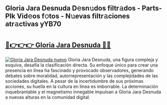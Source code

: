 ## Gloria Jara Desnuda D𝚎sn𝚞dos filtr𝚊dos - Parts-PIk Vid𝚎os f𝚘tos - N𝚞evas filtr𝚊ciones atr𝚊ctivas yYB70

# <h2><a href="http://mb4c49h.tromn.icu/?c=Gloria+Jara+Desnuda">🔗👉👉👉 Gloria Jara Desnuda 🔗🔗</a></h2>

[![Gloria Jara Desnuda nuevo](https://i.imgur.com/pEAQMta.gif)](http://mb4c49h.tromn.icu/?c=Gloria+Jara+Desnuda)
Gloria Jara Desnuda, una figura compleja y esquiva, desafía la clasificación directa. Su enfoque único para crear una presencia en línea ha fascinado y provocado observadores, generando debates sobre moralidad, autorrepresentación y las complejidades de las sociedades digitales. A pesar de la incertidumbre de sus próximas acciones, su huella en la cultura en línea es imborrable. La determinación inquebrantable y el magnetismo innegable impulsan a Gloria Jara Desnuda a nuevas alturas en la comunidad digital.
